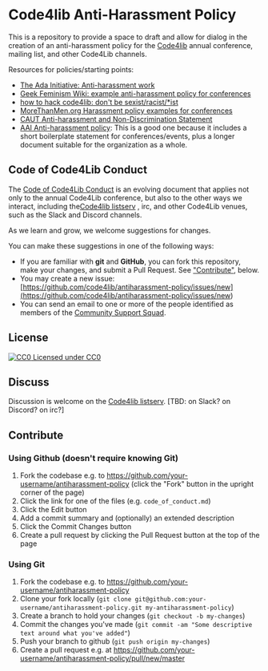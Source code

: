 Code4lib Anti-Harassment Policy
===============================

This is a repository to provide a space to draft and allow for dialog in the creation of an anti-harassment policy for the [Code4lib](http://code4lib.org/) annual conference, mailing list, and other Code4Lib channels.

Resources for policies/starting points:

* [The Ada Initiative: Anti-harassment work](http://adainitiative.org/what-we-do/conference-policies/)
* [Geek Feminism Wiki: example anti-harassment policy for conferences](http://geekfeminism.wikia.com/wiki/Conference_anti-harassment/Policy)
* [how to hack code4lib: don't be sexist/racist/*ist](http://wiki.code4lib.org/index.php/How_to_hack_code4lib#Don.27t_be_sexist.2Fracist.2F.2Aist)
* [MoreThanMen.org Harassment policy examples for conferences ](http://www.morethanmen.org/harassment-policies/)
* [CAUT Anti-harassment and Non-Discrimination Statement](http://www.caut.ca/about-us/caut-policy/lists/administrative-procedures-and-guidelines/caut-anti-harassment-statement)
* [AAI Anti-harassment policy](http://www.atheistalliance.org/activities/23-conventions/507-anti-harassment-policy): This is a good one because it includes a short boilerplate statement for conferences/events, plus a longer document suitable for the organization as a whole. 

## Code of Code4Lib Conduct

The [Code of Code4Lib Conduct](code_of_conduct.md) is an evolving document that applies not only to the annual Code4Lib conference, but also to the other ways we interact, including the[Code4lib listserv](https://listserv.nd.edu/cgi-bin/wa?SUBED1=CODE4LIB&A=1) , irc, and other Code4Lib venues, such as the Slack and Discord channels. 

As we learn and grow, we welcome suggestions for changes.


You can make these suggestions in one of the following ways:

* If you are familiar with **git** and **GitHub**, you can fork this repository, make your changes, and submit a Pull Request.  See <a href="#contribute">"Contribute"</a>, below.
* You may create a new issue: [https://github.com/code4lib/antiharassment-policy/issues/new](<https://github.com/code4lib/antiharassment-policy/issues/new>)
* You can send an email to one or more of the people identified as members of the [Community Support Squad](css_volunteers.md).


## License

[![CC0](http://i.creativecommons.org/p/zero/1.0/80x15.png) Licensed under CC0](http://creativecommons.org/publicdomain/zero/1.0/)

## Discuss

Discussion is welcome on the [Code4lib listserv](https://listserv.nd.edu/cgi-bin/wa?SUBED1=CODE4LIB&A=1). [TBD: on Slack? on Discord? on irc?]

## Contribute

### Using Github (doesn't require knowing Git)

1. Fork the codebase e.g. to https://github.com/your-username/antiharassment-policy (click the "Fork" button in the upright corner of the page)
1. Click the link for one of the files (e.g. `code_of_conduct.md`)
1. Click the Edit button
1. Add a commit summary and (optionally) an extended description
1. Click the Commit Changes button
1. Create a pull request by clicking the Pull Request button at the top of the page

### Using Git

1. Fork the codebase e.g. to https://github.com/your-username/antiharassment-policy
1. Clone your fork locally (`git clone
git@github.com:your-username/antiharassment-policy.git my-antiharassment-policy`)
1. Create a branch to hold your changes (`git checkout -b my-changes`)
1. Commit the changes you've made (`git commit -am "Some descriptive text around
what you've added"`)
1. Push your branch to github (`git push origin my-changes`)
1. Create a pull request e.g. at https://github.com/your-username/antiharassment-policy/pull/new/master
